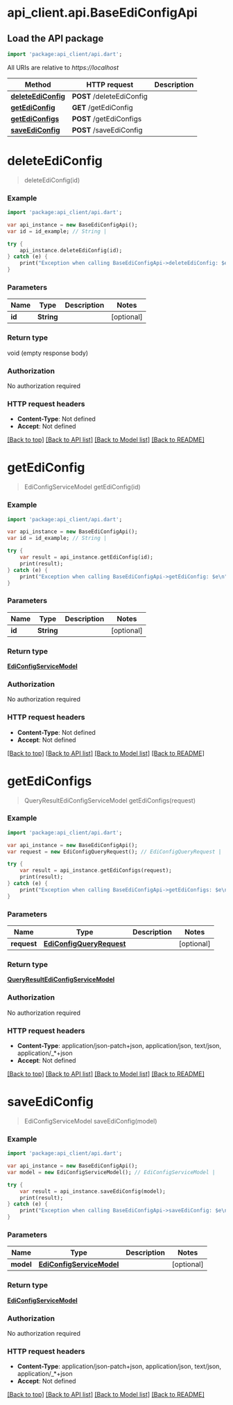 # api_client.api.BaseEdiConfigApi

## Load the API package
```dart
import 'package:api_client/api.dart';
```

All URIs are relative to *https://localhost*

Method | HTTP request | Description
------------- | ------------- | -------------
[**deleteEdiConfig**](BaseEdiConfigApi.md#deleteEdiConfig) | **POST** /deleteEdiConfig | 
[**getEdiConfig**](BaseEdiConfigApi.md#getEdiConfig) | **GET** /getEdiConfig | 
[**getEdiConfigs**](BaseEdiConfigApi.md#getEdiConfigs) | **POST** /getEdiConfigs | 
[**saveEdiConfig**](BaseEdiConfigApi.md#saveEdiConfig) | **POST** /saveEdiConfig | 


# **deleteEdiConfig**
> deleteEdiConfig(id)



### Example 
```dart
import 'package:api_client/api.dart';

var api_instance = new BaseEdiConfigApi();
var id = id_example; // String | 

try { 
    api_instance.deleteEdiConfig(id);
} catch (e) {
    print("Exception when calling BaseEdiConfigApi->deleteEdiConfig: $e\n");
}
```

### Parameters

Name | Type | Description  | Notes
------------- | ------------- | ------------- | -------------
 **id** | **String**|  | [optional] 

### Return type

void (empty response body)

### Authorization

No authorization required

### HTTP request headers

 - **Content-Type**: Not defined
 - **Accept**: Not defined

[[Back to top]](#) [[Back to API list]](../README.md#documentation-for-api-endpoints) [[Back to Model list]](../README.md#documentation-for-models) [[Back to README]](../README.md)

# **getEdiConfig**
> EdiConfigServiceModel getEdiConfig(id)



### Example 
```dart
import 'package:api_client/api.dart';

var api_instance = new BaseEdiConfigApi();
var id = id_example; // String | 

try { 
    var result = api_instance.getEdiConfig(id);
    print(result);
} catch (e) {
    print("Exception when calling BaseEdiConfigApi->getEdiConfig: $e\n");
}
```

### Parameters

Name | Type | Description  | Notes
------------- | ------------- | ------------- | -------------
 **id** | **String**|  | [optional] 

### Return type

[**EdiConfigServiceModel**](EdiConfigServiceModel.md)

### Authorization

No authorization required

### HTTP request headers

 - **Content-Type**: Not defined
 - **Accept**: Not defined

[[Back to top]](#) [[Back to API list]](../README.md#documentation-for-api-endpoints) [[Back to Model list]](../README.md#documentation-for-models) [[Back to README]](../README.md)

# **getEdiConfigs**
> QueryResultEdiConfigServiceModel getEdiConfigs(request)



### Example 
```dart
import 'package:api_client/api.dart';

var api_instance = new BaseEdiConfigApi();
var request = new EdiConfigQueryRequest(); // EdiConfigQueryRequest | 

try { 
    var result = api_instance.getEdiConfigs(request);
    print(result);
} catch (e) {
    print("Exception when calling BaseEdiConfigApi->getEdiConfigs: $e\n");
}
```

### Parameters

Name | Type | Description  | Notes
------------- | ------------- | ------------- | -------------
 **request** | [**EdiConfigQueryRequest**](EdiConfigQueryRequest.md)|  | [optional] 

### Return type

[**QueryResultEdiConfigServiceModel**](QueryResultEdiConfigServiceModel.md)

### Authorization

No authorization required

### HTTP request headers

 - **Content-Type**: application/json-patch+json, application/json, text/json, application/_*+json
 - **Accept**: Not defined

[[Back to top]](#) [[Back to API list]](../README.md#documentation-for-api-endpoints) [[Back to Model list]](../README.md#documentation-for-models) [[Back to README]](../README.md)

# **saveEdiConfig**
> EdiConfigServiceModel saveEdiConfig(model)



### Example 
```dart
import 'package:api_client/api.dart';

var api_instance = new BaseEdiConfigApi();
var model = new EdiConfigServiceModel(); // EdiConfigServiceModel | 

try { 
    var result = api_instance.saveEdiConfig(model);
    print(result);
} catch (e) {
    print("Exception when calling BaseEdiConfigApi->saveEdiConfig: $e\n");
}
```

### Parameters

Name | Type | Description  | Notes
------------- | ------------- | ------------- | -------------
 **model** | [**EdiConfigServiceModel**](EdiConfigServiceModel.md)|  | [optional] 

### Return type

[**EdiConfigServiceModel**](EdiConfigServiceModel.md)

### Authorization

No authorization required

### HTTP request headers

 - **Content-Type**: application/json-patch+json, application/json, text/json, application/_*+json
 - **Accept**: Not defined

[[Back to top]](#) [[Back to API list]](../README.md#documentation-for-api-endpoints) [[Back to Model list]](../README.md#documentation-for-models) [[Back to README]](../README.md)


